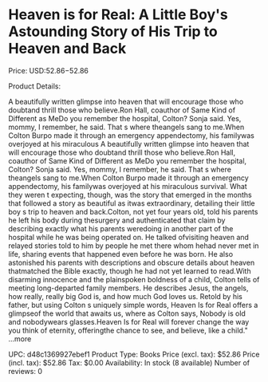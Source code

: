 # Heaven is for Real: A Little Boy's Astounding Story of His Trip to Heaven and Back

Price: USD:$52.86-$52.86

Product Details:

A beautifully written glimpse into heaven that will encourage those who doubtand thrill those who believe.Ron Hall, coauthor of Same Kind of Different as MeDo you remember the hospital, Colton? Sonja said. Yes, mommy, I remember, he said. That s where theangels sang to me.When Colton Burpo made it through an emergency appendectomy, his familywas overjoyed at his miraculous A beautifully written glimpse into heaven that will encourage those who doubtand thrill those who believe.Ron Hall, coauthor of Same Kind of Different as MeDo you remember the hospital, Colton? Sonja said. Yes, mommy, I remember, he said. That s where theangels sang to me.When Colton Burpo made it through an emergency appendectomy, his familywas overjoyed at his miraculous survival. What they weren t expecting, though, was the story that emerged in the months that followed a story as beautiful as itwas extraordinary, detailing their little boy s trip to heaven and back.Colton, not yet four years old, told his parents he left his body during thesurgery and authenticated that claim by describing exactly what his parents weredoing in another part of the hospital while he was being operated on. He talked ofvisiting heaven and relayed stories told to him by people he met there whom hehad never met in life, sharing events that happened even before he was born. He also astonished his parents with descriptions and obscure details about heaven thatmatched the Bible exactly, though he had not yet learned to read.With disarming innocence and the plainspoken boldness of a child, Colton tells of meeting long-departed family members. He describes Jesus, the angels, how really, really big God is, and how much God loves us. Retold by his father, but using Colton s uniquely simple words, Heaven Is for Real offers a glimpseof the world that awaits us, where as Colton says, Nobody is old and nobodywears glasses.Heaven Is for Real will forever change the way you think of eternity, offeringthe chance to see, and believe, like a child." ...more

UPC: d48c1369927ebef1
Product Type: Books
Price (excl. tax): $52.86
Price (incl. tax): $52.86
Tax: $0.00
Availability: In stock (8 available)
Number of reviews: 0